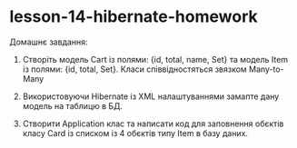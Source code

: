 # lesson-14-hibernate-homework


Домашнє завдання:

1. Створіть модель Cart із полями: {id, total, name, Set<Item>} та модель
Item із полями: {id, total, Set<Cart>}. Класи співвідностяться звязком Many-to-Many

2. Використовуючи Hibernate із XML налаштуваннями замапте дану модель на таблицю в БД.

3. Створити Application клас та написати код для заповнення обєктів класу Card із списком із 4 обєктів типу Item в базу даних.
